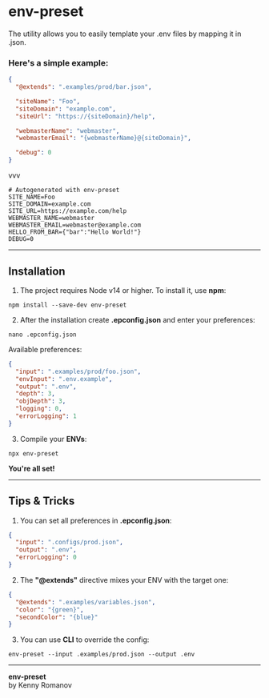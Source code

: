 # env-preset

The utility allows you to easily template your .env files by mapping it in .json.

### Here's a simple example:

```json
{
  "@extends": ".examples/prod/bar.json",

  "siteName": "Foo",
  "siteDomain": "example.com",
  "siteUrl": "https://{siteDomain}/help",

  "webmasterName": "webmaster",
  "webmasterEmail": "{webmasterName}@{siteDomain}",

  "debug": 0
}
```

vvv

```env
# Autogenerated with env-preset
SITE_NAME=Foo
SITE_DOMAIN=example.com
SITE_URL=https://example.com/help
WEBMASTER_NAME=webmaster
WEBMASTER_EMAIL=webmaster@example.com
HELLO_FROM_BAR={"bar":"Hello World!"}
DEBUG=0
```

---

## Installation

1. The project requires Node v14 or higher. To install it, use **npm**:

```shell
npm install --save-dev env-preset
```

2. After the installation create **.epconfig.json** and enter your preferences:

```shell
nano .epconfig.json
```

Available preferences:

```json
{
  "input": ".examples/prod/foo.json",
  "envInput": ".env.example",
  "output": ".env",
  "depth": 3,
  "objDepth": 3,
  "logging": 0,
  "errorLogging": 1
}
```

3. Compile your **ENVs**:

```shell
npx env-preset
```

**You're all set!**

---

## Tips & Tricks

1. You can set all preferences in **.epconfig.json**:

```json
{
  "input": ".configs/prod.json",
  "output": ".env",
  "errorLogging": 0
}
```

2. The **"@extends"** directive mixes your ENV with the target one:

```json
{
  "@extends": ".examples/variables.json",
  "color": "{green}",
  "secondColor": "{blue}"
}
```

3. You can use **CLI** to override the config:

```shell
env-preset --input .examples/prod.json --output .env
```

---

**env-preset**  
by Kenny Romanov
